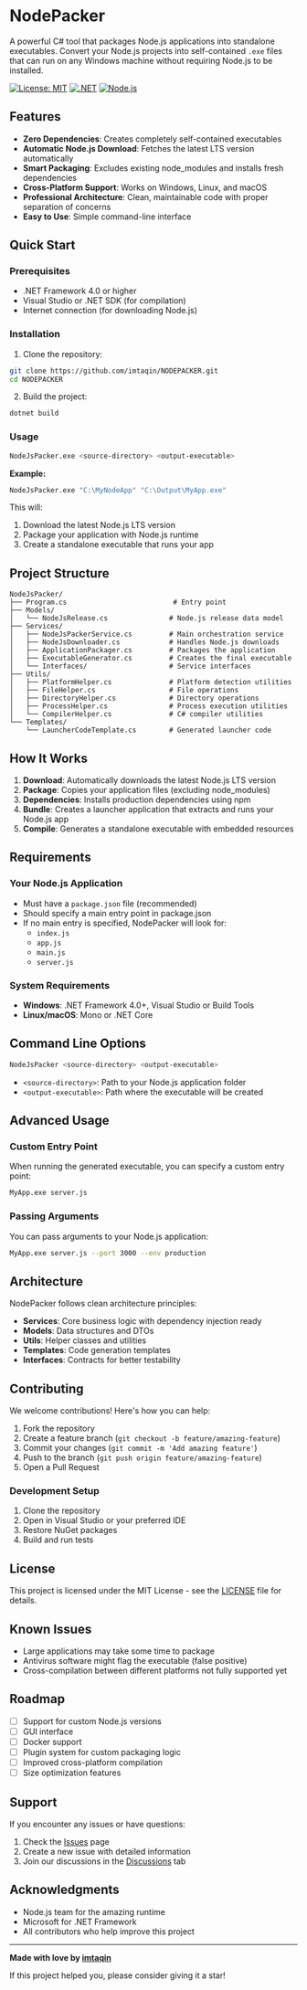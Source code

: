 ﻿# NodePacker

A powerful C# tool that packages Node.js applications into standalone executables. Convert your Node.js projects into self-contained `.exe` files that can run on any Windows machine without requiring Node.js to be installed.

[![License: MIT](https://img.shields.io/badge/License-MIT-yellow.svg)](https://opensource.org/licenses/MIT)
[![.NET](https://img.shields.io/badge/.NET-4.0+-blue.svg)](https://dotnet.microsoft.com/)
[![Node.js](https://img.shields.io/badge/Node.js-LTS-green.svg)](https://nodejs.org/)

## Features

- **Zero Dependencies**: Creates completely self-contained executables
- **Automatic Node.js Download**: Fetches the latest LTS version automatically
- **Smart Packaging**: Excludes existing node_modules and installs fresh dependencies
- **Cross-Platform Support**: Works on Windows, Linux, and macOS
- **Professional Architecture**: Clean, maintainable code with proper separation of concerns
- **Easy to Use**: Simple command-line interface

## Quick Start

### Prerequisites

- .NET Framework 4.0 or higher
- Visual Studio or .NET SDK (for compilation)
- Internet connection (for downloading Node.js)

### Installation

1. Clone the repository:
```bash
git clone https://github.com/imtaqin/NODEPACKER.git
cd NODEPACKER
```

2. Build the project:
```bash
dotnet build
```

### Usage

```bash
NodeJsPacker.exe <source-directory> <output-executable>
```

**Example:**
```bash
NodeJsPacker.exe "C:\MyNodeApp" "C:\Output\MyApp.exe"
```

This will:
1. Download the latest Node.js LTS version
2. Package your application with Node.js runtime
3. Create a standalone executable that runs your app

## Project Structure

```
NodeJsPacker/
├── Program.cs                          # Entry point
├── Models/
│   └── NodeJsRelease.cs               # Node.js release data model
├── Services/
│   ├── NodeJsPackerService.cs         # Main orchestration service
│   ├── NodeJsDownloader.cs            # Handles Node.js downloads
│   ├── ApplicationPackager.cs         # Packages the application
│   ├── ExecutableGenerator.cs         # Creates the final executable
│   └── Interfaces/                    # Service interfaces
├── Utils/
│   ├── PlatformHelper.cs              # Platform detection utilities
│   ├── FileHelper.cs                  # File operations
│   ├── DirectoryHelper.cs             # Directory operations
│   ├── ProcessHelper.cs               # Process execution utilities
│   └── CompilerHelper.cs              # C# compiler utilities
└── Templates/
    └── LauncherCodeTemplate.cs        # Generated launcher code
```

## How It Works

1. **Download**: Automatically downloads the latest Node.js LTS version
2. **Package**: Copies your application files (excluding node_modules)
3. **Dependencies**: Installs production dependencies using npm
4. **Bundle**: Creates a launcher application that extracts and runs your Node.js app
5. **Compile**: Generates a standalone executable with embedded resources

## Requirements

### Your Node.js Application

- Must have a `package.json` file (recommended)
- Should specify a main entry point in package.json
- If no main entry is specified, NodePacker will look for:
  - `index.js`
  - `app.js`
  - `main.js`
  - `server.js`

### System Requirements

- **Windows**: .NET Framework 4.0+, Visual Studio or Build Tools
- **Linux/macOS**: Mono or .NET Core

## Command Line Options

```bash
NodeJsPacker <source-directory> <output-executable>
```

- `<source-directory>`: Path to your Node.js application folder
- `<output-executable>`: Path where the executable will be created

## Advanced Usage

### Custom Entry Point

When running the generated executable, you can specify a custom entry point:

```bash
MyApp.exe server.js
```

### Passing Arguments

You can pass arguments to your Node.js application:

```bash
MyApp.exe server.js --port 3000 --env production
```

## Architecture

NodePacker follows clean architecture principles:

- **Services**: Core business logic with dependency injection ready
- **Models**: Data structures and DTOs
- **Utils**: Helper classes and utilities
- **Templates**: Code generation templates
- **Interfaces**: Contracts for better testability

## Contributing

We welcome contributions! Here's how you can help:

1. Fork the repository
2. Create a feature branch (`git checkout -b feature/amazing-feature`)
3. Commit your changes (`git commit -m 'Add amazing feature'`)
4. Push to the branch (`git push origin feature/amazing-feature`)
5. Open a Pull Request

### Development Setup

1. Clone the repository
2. Open in Visual Studio or your preferred IDE
3. Restore NuGet packages
4. Build and run tests

## License

This project is licensed under the MIT License - see the [LICENSE](LICENSE) file for details.

## Known Issues

- Large applications may take some time to package
- Antivirus software might flag the executable (false positive)
- Cross-compilation between different platforms not fully supported yet

## Roadmap

- [ ] Support for custom Node.js versions
- [ ] GUI interface
- [ ] Docker support
- [ ] Plugin system for custom packaging logic
- [ ] Improved cross-platform compilation
- [ ] Size optimization features

## Support

If you encounter any issues or have questions:

1. Check the [Issues](https://github.com/imtaqin/NODEPACKER/issues) page
2. Create a new issue with detailed information
3. Join our discussions in the [Discussions](https://github.com/imtaqin/NODEPACKER/discussions) tab

## Acknowledgments

- Node.js team for the amazing runtime
- Microsoft for .NET Framework
- All contributors who help improve this project

---

**Made with love by [imtaqin](https://github.com/imtaqin)**

If this project helped you, please consider giving it a star!